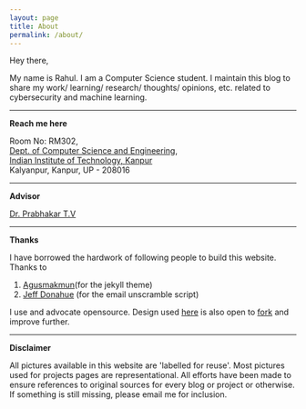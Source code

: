 ```yaml
---
layout: page
title: About
permalink: /about/
---
```

Hey there,

My name is Rahul. I am a Computer Science student. I maintain this blog to share my work/ learning/ research/ thoughts/ opinions, etc. related to cybersecurity and machine learning.  

------------
**Reach me here**

Room No: RM302,<br>
[Dept. of Computer Science and Engineering](http://www.cse.iitk.ac.in/),<br>
[Indian Institute of Technology, Kanpur](http://www.iitk.ac.in/)<br>
Kalyanpur, Kanpur, UP - 208016

------------
**Advisor**

[Dr. Prabhakar T.V](https://www.cse.iitk.ac.in/users/tvp/)

------------
**Thanks**


I have borrowed the hardwork of following people to build this website. Thanks to
1. [Agusmakmun](https://github.com/agusmakmun)(for the jekyll theme)
2. [Jeff Donahue](http://jeffdonahue.com/) (for the email unscramble script)

I use and advocate opensource. Design used [here](https://agusmakmun.github.io/) is also open to [fork](https://github.com/rahulrajpl/rahulrajpl.github.io) and improve further.   

------------
**Disclaimer**

All pictures available in this website are 'labelled for reuse'. Most pictures used for projects pages are representational. All efforts have been made to ensure references to original sources for every blog or project or otherwise. If something is still missing, please email me for inclusion. 
